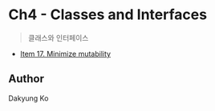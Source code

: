 # Ch4 - Classes and Interfaces
> 클래스와 인터페이스 

- [Item 17. Minimize mutability](https://github.com/koda93/koda93.github.io/blob/master/_posts/2019/01/2019-01-21-Java-Minimize-mutability.md)

## Author
Dakyung Ko